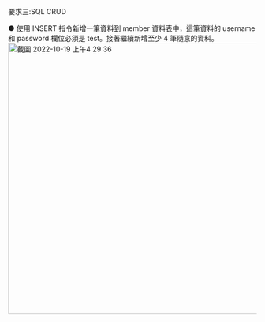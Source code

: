 要求三:SQL CRUD

● 使用 INSERT 指令新增一筆資料到 member 資料表中，這筆資料的 username 和 password 欄位必須是 test。接著繼續新增至少 4 筆隨意的資料。
<img width="550" alt="截圖 2022-10-19 上午4 29 36" src="https://user-images.githubusercontent.com/43780809/196537640-d9bbf669-8c73-4514-af33-c2c70482c73a.png">

